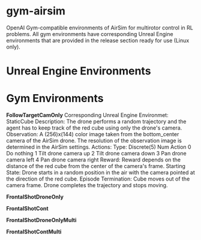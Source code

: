 # gym-airsim
OpenAI Gym-compatible environments of AirSim for multirotor control in RL problems. All gym environments have corresponding Unreal Engine environments that are provided in the release section ready for use (Linux only).

# Unreal Engine Environments


# Gym Environments
**FollowTargetCamOnly**
	Corresponding Unreal Engine Environmet: StaticCube
    Description:
        The drone performs a random trajectory and the agent has to keep
        track of the red cube using only the drone's camera.
    Observation:
        A (256)x(144) color image taken from the bottom_center camera of the
        AirSim drone. The resolution of the observation image is determined
        in the AirSim settings.
    Actions:
        Type: Discrete(5)
        Num Action
        0   Do nothing
        1   Tilt drone camera up
        2   Tilt drone camera down
        3   Pan drone camera left
        4   Pan drone camera right
    Reward:
        Reward depends on the distance of the red cube from the center of the
        camera's frame.
    Starting State:
        Drone starts in a random position in the air with the camera pointed
        at the direction of the red cube.
    Episode Termination:
        Cube moves out of the camera frame.
        Drone completes the trajectory and stops moving.

**FrontalShotDroneOnly**

**FrontalShotCont**

**FrontalShotDroneOnlyMulti**

**FrontalShotContMulti**
